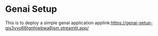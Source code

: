 # Genai Setup
This is to deploy a simple genai application
applink:https://genai-setup-gjs3yvo66tgnhiwbwa8jsm.streamlit.app/

